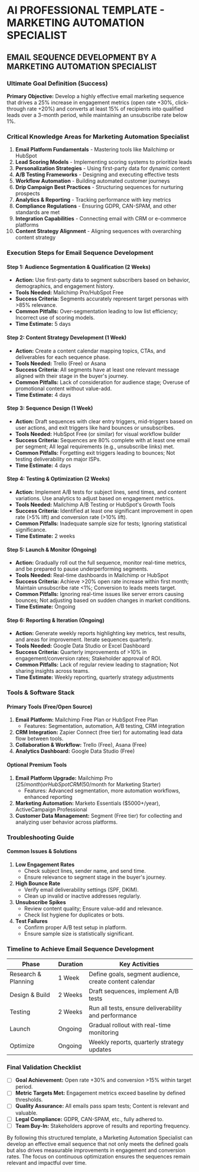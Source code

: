 # AI PROFESSIONAL TEMPLATE - MARKETING AUTOMATION SPECIALIST

## EMAIL SEQUENCE DEVELOPMENT BY A MARKETING AUTOMATION SPECIALIST

### Ultimate Goal Definition (Success)
**Primary Objective:** Develop a highly effective email marketing sequence that drives a 25% increase in engagement metrics (open rate +30%, click-through rate +20%) and converts at least 15% of recipients into qualified leads over a 3-month period, while maintaining an unsubscribe rate below 1%.

### Critical Knowledge Areas for Marketing Automation Specialist

1. **Email Platform Fundamentals** - Mastering tools like Mailchimp or HubSpot
2. **Lead Scoring Models** - Implementing scoring systems to prioritize leads
3. **Personalization Strategies** - Using first-party data for dynamic content
4. **A/B Testing Frameworks** - Designing and executing effective tests
5. **Workflow Automation** - Building automated customer journeys
6. **Drip Campaign Best Practices** - Structuring sequences for nurturing prospects
7. **Analytics & Reporting** - Tracking performance with key metrics
8. **Compliance Regulations** - Ensuring GDPR, CAN-SPAM, and other standards are met
9. **Integration Capabilities** - Connecting email with CRM or e-commerce platforms
10. **Content Strategy Alignment** - Aligning sequences with overarching content strategy

### Execution Steps for Email Sequence Development

#### Step 1: Audience Segmentation & Qualification (2 Weeks)
- **Action:** Use first-party data to segment subscribers based on behavior, demographics, and engagement history.
- **Tools Needed:** Mailchimp Pro/HubSpot Free
- **Success Criteria:** Segments accurately represent target personas with >85% relevance.
- **Common Pitfalls:** Over-segmentation leading to low list efficiency; Incorrect use of scoring models.
- **Time Estimate:** 5 days

#### Step 2: Content Strategy Development (1 Week)
- **Action:** Create a content calendar mapping topics, CTAs, and deliverables for each sequence phase.
- **Tools Needed:** Trello (Free) or Asana
- **Success Criteria:** All segments have at least one relevant message aligned with their stage in the buyer's journey.
- **Common Pitfalls:** Lack of consideration for audience stage; Overuse of promotional content without value-add.
- **Time Estimate:** 4 days

#### Step 3: Sequence Design (1 Week)
- **Action:** Draft sequences with clear entry triggers, mid-triggers based on user actions, and exit triggers like hard bounces or unsubscribes.
- **Tools Needed:** HubSpot Free (or similar) for visual workflow builder
- **Success Criteria:** Sequences are 80% complete with at least one email per segment; All legal requirements (e.g., unsubscribe links) met.
- **Common Pitfalls:** Forgetting exit triggers leading to bounces; Not testing deliverability on major ISPs.
- **Time Estimate:** 4 days

#### Step 4: Testing & Optimization (2 Weeks)
- **Action:** Implement A/B tests for subject lines, send times, and content variations. Use analytics to adjust based on engagement metrics.
- **Tools Needed:** Mailchimp A/B Testing or HubSpot's Growth Tools
- **Success Criteria:** Identified at least one significant improvement in open rate (>5% lift) and conversion rate (>10% lift).
- **Common Pitfalls:** Inadequate sample size for tests; Ignoring statistical significance.
- **Time Estimate:** 2 weeks

#### Step 5: Launch & Monitor (Ongoing)
- **Action:** Gradually roll out the full sequence, monitor real-time metrics, and be prepared to pause underperforming segments.
- **Tools Needed:** Real-time dashboards in Mailchimp or HubSpot
- **Success Criteria:** Achieve >20% open rate increase within first month; Maintain unsubscribe rate <1%; Conversion to leads meets target.
- **Common Pitfalls:** Ignoring real-time issues like server errors causing bounces; Not adjusting based on sudden changes in market conditions.
- **Time Estimate:** Ongoing

#### Step 6: Reporting & Iteration (Ongoing)
- **Action:** Generate weekly reports highlighting key metrics, test results, and areas for improvement. Iterate sequences quarterly.
- **Tools Needed:** Google Data Studio or Excel Dashboard
- **Success Criteria:** Quarterly improvements of >10% in engagement/conversion rates; Stakeholder approval of ROI.
- **Common Pitfalls:** Lack of regular review leading to stagnation; Not sharing insights across teams.
- **Time Estimate:** Weekly reporting, quarterly strategy adjustments

### Tools & Software Stack

#### Primary Tools (Free/Open Source)
1. **Email Platform:** Mailchimp Free Plan or HubSpot Free Plan
   - Features: Segmentation, automation, A/B testing, CRM integration
2. **CRM Integration:** Zapier Connect (free tier) for automating lead data flow between tools.
3. **Collaboration & Workflow:** Trello (Free), Asana (Free)
4. **Analytics Dashboard:** Google Data Studio (Free)

#### Optional Premium Tools
1. **Email Platform Upgrade:** Mailchimp Pro ($25/month) or HubSpot CRM ($50/month for Marketing Starter)
   - Features: Advanced segmentation, more automation workflows, enhanced reporting
2. **Marketing Automation:** Marketo Essentials ($5000+/year), ActiveCampaign Professional
3. **Customer Data Management:** Segment (Free tier) for collecting and analyzing user behavior across platforms.

### Troubleshooting Guide

#### Common Issues & Solutions
1. **Low Engagement Rates**
   - Check subject lines, sender name, and send time.
   - Ensure relevance to segment stage in the buyer's journey.
2. **High Bounce Rate**
   - Verify email deliverability settings (SPF, DKIM).
   - Clean up invalid or inactive addresses regularly.
3. **Unsubscribe Spikes**
   - Review content quality; Ensure value-add and relevance.
   - Check list hygiene for duplicates or bots.
4. **Test Failures**
   - Confirm proper A/B test setup in platform.
   - Ensure sample size is statistically significant.

### Timeline to Achieve Email Sequence Development

| Phase | Duration | Key Activities |
|-------|----------|----------------|
| Research & Planning | 1 Week | Define goals, segment audience, create content calendar |
| Design & Build | 2 Weeks | Draft sequences, implement A/B tests |
| Testing | 2 Weeks | Run all tests, ensure deliverability and performance |
| Launch | Ongoing | Gradual rollout with real-time monitoring |
| Optimize | Ongoing | Weekly reports, quarterly strategy updates |

### Final Validation Checklist

- [ ] **Goal Achievement:** Open rate +30% and conversion >15% within target period.
- [ ] **Metric Targets Met:** Engagement metrics exceed baseline by defined thresholds.
- [ ] **Quality Assurance:** All emails pass spam tests; Content is relevant and valuable.
- [ ] **Legal Compliance:** GDPR, CAN-SPAM, etc., fully adhered to.
- [ ] **Team Buy-In:** Stakeholders approve of results and reporting frequency.

By following this structured template, a Marketing Automation Specialist can develop an effective email sequence that not only meets the defined goals but also drives measurable improvements in engagement and conversion rates. The focus on continuous optimization ensures the sequences remain relevant and impactful over time.

